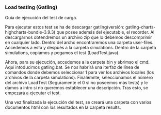 ### Load testing (Gatling)
Guia de ejecución del test de carga.

Para ejecutar estos test se ha de descargar gatling(versión: gatling-charts-highcharts-bundle-3.9.3) que posee además del ejecutable, el recorder. 
Al descargarnos obtendremos un archivo zip que lo debemos descomprimir en cualquier lado.
Dentro del archo encontraremos una carpeta user-files. Accedemos a esta y después a la carpeta simulations. Dentro de la carpeta simulations, copiamos y pegamos el test (LoadTest.java).

Ahora, para su ejecución, accedemos a la carpeta bin y abrimso el cmd. Aquí intoducimos gatling.bat.
Se nos habrirá una iterfaz de línea de comandos donde debemos seleccionar 1 para ver los archivos locales (los archivos de la carpeta simulations). Finalemnte, seleccionamos el número del archivo LoadTest (Seguramente el 0 si no poseemos más tests) y le damos a intro si no queremos establecer una descripción. Tras esto, se empezará a ejecutar el test.

Una vez finalizada la ejecución del test, se creará una carpeta con varios documentos html con los resultados en la carpeta results.